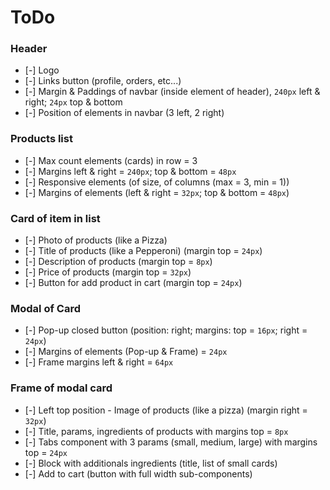 # ToDo

### Header

- [-] Logo
- [-] Links button (profile, orders, etc...)
- [-] Margin & Paddings of navbar (inside element of header), `240px` left & right; `24px` top & bottom
- [-] Position of elements in navbar (3 left, 2 right)

### Products list

- [-] Max count elements (cards) in row = 3
- [-] Margins left & right = `240px`; top & bottom = `48px`
- [-] Responsive elements (of size, of columns (max = 3, min = 1))
- [-] Margins of elements (left & right = `32px`; top & bottom = `48px`)

### Card of item in list

- [-] Photo of products (like a Pizza)
- [-] Title of products (like a Pepperoni) (margin top = `24px`)
- [-] Description of products (margin top = `8px`)
- [-] Price of products (margin top = `32px`)
- [-] Button for add product in cart (margin top = `24px`)

### Modal of Card

- [-] Pop-up closed button (position: right; margins: top = `16px`; right = `24px`)
- [-] Margins of elements (Pop-up & Frame) = `24px`
- [-] Frame margins left & right = `64px`

### Frame of modal card

- [-] Left top position - Image of products (like a pizza) (margin right = `32px`)
- [-] Title, params, ingredients of products with margins top = `8px`
- [-] Tabs component with 3 params (small, medium, large) with margins top = `24px`
- [-] Block with additionals ingredients (title, list of small cards) 
- [-] Add to cart (button with full width sub-components)
